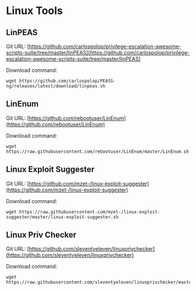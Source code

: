 # Linux Tools

## LinPEAS

Git URL: [https://github.com/carlospolop/privilege-escalation-awesome-scripts-suite/tree/master/linPEAS](https://github.com/carlospolop/privilege-escalation-awesome-scripts-suite/tree/master/linPEAS)

Download command:

```
wget https://github.com/carlospolop/PEASS-ng/releases/latest/download/linpeas.sh
```

## LinEnum

Git URL: [https://github.com/rebootuser/LinEnum](https://github.com/rebootuser/LinEnum)

Download command:

```
wget https://raw.githubusercontent.com/rebootuser/LinEnum/master/LinEnum.sh
```

## Linux Exploit Suggester

Git URL: [https://github.com/mzet-/linux-exploit-suggester](https://github.com/mzet-/linux-exploit-suggester)

Download command:

```
wget https://raw.githubusercontent.com/mzet-/linux-exploit-suggester/master/linux-exploit-suggester.sh
```

## Linux Priv Checker

Git URL: [https://github.com/sleventyeleven/linuxprivchecker](https://github.com/sleventyeleven/linuxprivchecker)

Download command:

```
wget https://raw.githubusercontent.com/sleventyeleven/linuxprivchecker/master/linuxprivchecker.py
```

